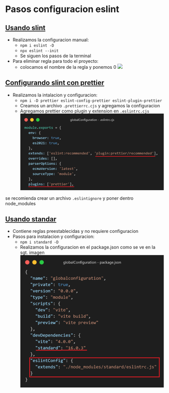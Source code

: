 # Pasos configuracion eslint

## [Usando slint](https://eslint.org/docs/latest/user-guide/getting-started)

- Realizamos la configuracion manual:
  - `npm i eslint -D`
  - `npx eslint --init`
  - Se siguen los pasos de la terminal
- Para eliminar regla para todo el proyecto:
  - colocamos el nombre de la regla y ponemos 0
    ![](img/regla.png)

## [Configurando slint con prettier](https://prettier.io/docs/en/index.html)

- Realizamos la intalacion y configuracion:
  - `npm i -D prettier eslint-config-prettier eslint-plugin-prettier`
  - Creamos un archivo `.prettierrc.cjs` y agregamos la configuracion
  - Agregamos prettier como plugin y extension en `.eslintrc.cjs`
    ![](img/prettier.png)

se recomienda crear un archivo `.eslintignore` y poner dentro node_modules

## [Usando standar](https://standardjs.com/)

- Contiene reglas preestablecidas y no requiere configuracion
- Pasos para instalacion y configuracion:
  - `npm i standard -D`
  - Realizamos la configuracion en el package.json como se ve en la sgt. imagen
    ![](img/standard.png)
